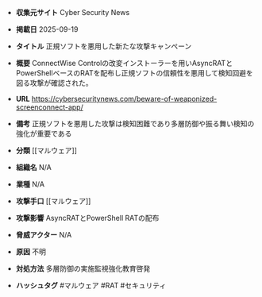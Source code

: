 - **収集元サイト**
Cyber Security News

- **掲載日**
2025-09-19

- **タイトル**
正規ソフトを悪用した新たな攻撃キャンペーン

- **概要**
ConnectWise Controlの改変インストーラーを用いAsyncRATとPowerShellベースのRATを配布し正規ソフトの信頼性を悪用して検知回避を図る攻撃が確認された。

- **URL**
https://cybersecuritynews.com/beware-of-weaponized-screenconnect-app/

- **備考**
正規ソフトを悪用した攻撃は検知困難であり多層防御や振る舞い検知の強化が重要である

- **分類**
[[マルウェア]]

- **組織名**
N/A

- **業種**
N/A

- **攻撃手口**
[[マルウェア]]

- **攻撃影響**
AsyncRATとPowerShell RATの配布

- **脅威アクター**
N/A

- **原因**
不明

- **対処方法**
多層防御の実施監視強化教育啓発

- **ハッシュタグ**
#マルウェア #RAT #セキュリティ
